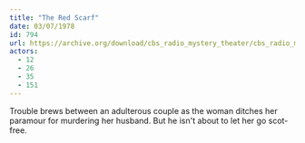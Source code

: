```yaml
---
title: "The Red Scarf"
date: 03/07/1978
id: 794
url: https://archive.org/download/cbs_radio_mystery_theater/cbs_radio_mystery_theater-0751-0800.zip/cbs_radio_mystery_theater-0751-0800%2Fcbsrmt_0794_the_red_scarf.mp3
actors:
  - 12
  - 26
  - 35
  - 151
---
```

Trouble brews between an adulterous couple as the woman ditches her paramour for murdering her husband. But he isn't about to let her go scot-free.